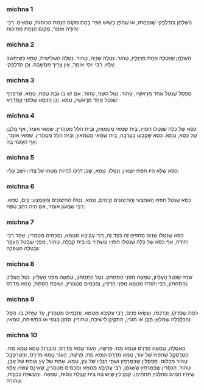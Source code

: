
### michna 1
הַשֻּׁלְחָן וְהַדְּלֻפְקִי שֶׁנִּפְחֲתוּ, אוֹ שֶׁחִפָּן בְּשַׁיִשׁ וְשִׁיֵּר בָּהֶם מְקוֹם הַנָּחַת הַכּוֹסוֹת, טְמֵאִים. רַבִּי יְהוּדָה אוֹמֵר, מְקוֹם הַנָּחַת חֲתִיכוֹת:

### michna 2
הַשֻּׁלְחָן שֶׁנִּטְּלָה אַחַת מֵרַגְלָיו, טָהוֹר. נִטְּלָה שְׁנִיָּה, טָהוֹר. נִטְּלָה הַשְּׁלִישִׁית, טָמֵא כְּשֶׁיַּחְשֹׁב עָלָיו. רַבִּי יוֹסֵי אוֹמֵר, אֵין צָרִיךְ מַחֲשָׁבָה. וְכֵן הַדְּלֻפְקִי:

### michna 3
סַפְסָל שֶׁנִּטַּל אַחַד מֵרָאשָׁיו, טָהוֹר. נִטַּל הַשֵּׁנִי, טָהוֹר. אִם יֶשׁ בּוֹ גֹבַהּ טֶפַח, טָמֵא. שְׁרַפְרַף שֶׁנִּטַּל אַחַד מֵרָאשָׁיו, טָמֵא. וְכֵן הַכִּסֵּא שֶׁלִּפְנֵי קַתֶּדְרָא:

### michna 4
כִּסֵּא שֶׁל כַּלָּה שֶׁנִּטְּלוּ חִפּוּיָו, בֵּית שַׁמַּאי מְטַמְּאִין, וּבֵית הִלֵּל מְטַהֲרִין. שַׁמַּאי אוֹמֵר, אַף מַלְבֵּן שֶׁל כִּסֵּא, טָמֵא. כִּסֵּא שֶׁקְּבָעוֹ בַעֲרֵבָה, בֵּית שַׁמַּאי מְטַמְּאִין, וּבֵית הִלֵּל מְטַהֲרִין. שַׁמַּאי אוֹמֵר, אַף הֶעָשׂוּי בָּהּ:

### michna 5
כִּסֵּא שֶׁלֹּא הָיוּ חִפּוּיָו יוֹצְאִין, וְנִטְּלוּ, טָמֵא, שֶׁכֵּן דַּרְכּוֹ לִהְיוֹת מַטֵּהוּ עַל צִדּוֹ וְיוֹשֵׁב עָלָיו:

### michna 6
כִּסֵּא שֶׁנִּטַּל חִפּוּיוֹ הָאֶמְצָעִי וְהַחִיצוֹנִים קַיָּמִים, טָמֵא. נִטְּלוּ הַחִיצוֹנִים וְהָאֶמְצָעִי קַיָּם, טָמֵא. רַבִּי שִׁמְעוֹן אוֹמֵר, אִם הָיָה רָחָב טָפַח:

### michna 7
כִּסֵּא שֶׁנִּטְּלוּ שְׁנַיִם מֵחִפּוּיָו זֶה בְצַד זֶה, רַבִּי עֲקִיבָא מְטַמֵּא, וַחֲכָמִים מְטַהֲרִין. אָמַר רַבִּי יְהוּדָה, אַף כִּסֵּא שֶׁל כַּלָּה שֶׁנִּטְּלוּ חִפּוּיָו וְנִשְׁתַּיֵּר בּוֹ בֵית קַבָּלָה, טָהוֹר, מִפְּנֵי שֶׁבָּטַל הָעִקָּר וּבָטְלָה הַטְּפֵלָה:

### michna 8
שִׁדָּה שֶׁנִּטַּל הָעֶלְיוֹן, טְמֵאָה מִפְּנֵי הַתַּחְתּוֹן. נִטַּל הַתַּחְתּוֹן, טְמֵאָה מִפְּנֵי הָעֶלְיוֹן. נִטַּל הָעֶלְיוֹן וְהַתַּחְתּוֹן, רַבִּי יְהוּדָה מְטַמֵּא מִפְּנֵי הַדַּפִּין, וַחֲכָמִים מְטַהֲרִין. יְשִׁיבַת הַסַּתָּת, טָמֵא מִדְרָס:

### michna 9
כֹּפֶת שֶׁסֵּרְקוֹ, וְכִרְכְּמוֹ, וַעֲשָׂאוֹ פָנִים, רַבִּי עֲקִיבָא מְטַמֵּא. וַחֲכָמִים מְטַהֲרִין, עַד שֶׁיָּחֹק בּוֹ. הַסַּל וְהַכַּלְכָּלָה שֶׁמִּלְאָן תֶּבֶן אוֹ מוֹכִין, הִתְקִינָן לִישִׁיבָה, טְהוֹרִין. סֵרְגָן בְּגֶמִי אוֹ בִמְשִׁיחָה, טְמֵאִין:

### michna 10
הָאַסְלָה, טְמֵאָה מִדְרָס וּטְמֵא מֵת. פֵּרְשָׁה, הָעוֹר טָמֵא מִדְרָס, וְהַבַּרְזֶל טָמֵא טְמֵא מֵת. הַטְּרַסְקָל שֶׁחִפּוּיוֹ שֶׁל עוֹר, טָמֵא מִדְרָס וּטְמֵא מֵת. פֵּרְשָׁה, הָעוֹר טָמֵא מִדְרָס, וְהַטְּרַסְקָל טָהוֹר מִכְּלוּם. סַפְסָלִין שֶׁבַּמֶּרְחָץ וּשְׁתֵּי רַגְלָיו שֶׁל עֵץ, טָמֵא. אַחַת שֶׁל עֵץ וְאַחַת שֶׁל אֶבֶן, טָהוֹר. הַנְּסָרִין שֶׁבַּמֶּרְחָץ שֶׁשִּׁגְּמָן, רַבִּי עֲקִיבָא מְטַמֵּא וַחֲכָמִים מְטַהֲרִין, שֶׁאֵינָם עֲשׂוּיִן אֶלָּא שֶׁיִּהְיוּ הַמַּיִם מְהַלְּכִין תַּחְתֵּיהֶן. קַנְקֵילִין שֶׁיֶּשׁ בָּהּ בֵּית קַבָּלַת כְּסוּת, טְמֵאָה. וְהָעֲשׂוּיָה כְּכַוֶּרֶת, טְהוֹרָה:
